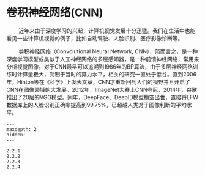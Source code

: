 # 卷积神经网络(CNN)

&ensp;&ensp;&ensp;&ensp;
近年来由于深度学习的兴起，计算机视觉发展十分迅猛。我们在生活中也能看见一些计算机视觉的例子，比如自动驾驶、人脸识别、医疗影像诊断等。

&ensp;&ensp;&ensp;&ensp;
卷积神经网络（Convolutional Neural Network, CNN），简而言之，是一种深度学习模型或类似于人工神经网络的多层感知器，是一种前馈神经网络，常用来分析视觉图像。对于CNN最早可以追溯到1986年的BP算法，由于多层神经网络训练时计算量极大，受制于当时的算力水平，相关的研究一直处于低谷。直到2006年，Hinton等在《科学》上发表文章，CNN才重新回到人们的视野并且开启了CNN在图像领域的大发展。2012年，ImageNet大赛上CNN夺冠，2014年，谷歌推出了20层的VGG模型。同年，DeepFace、DeepID模型横空出世，直接将LFW数据库上的人脸识别正确率提高到99.75%，已超越人类对于图像判断的平均水平。


```{toctree}
---
maxdepth: 2
hidden:
---

2.2.1
2.2.2
2.2.3
2.2.4
```
